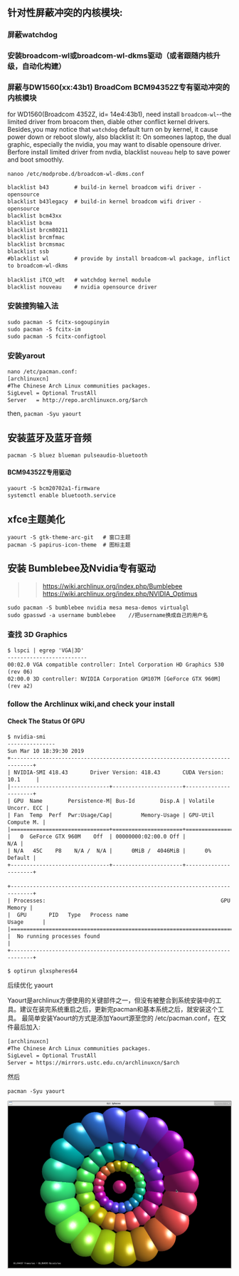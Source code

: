## 针对性屏蔽冲突的内核模块: 
### 屏蔽watchdog
### 安装broadcom-wl或broadcom-wl-dkms驱动（或者跟随内核升级，自动化构建）
### 屏蔽与DW1560(xx:43b1) BroadCom BCM94352Z专有驱动冲突的内核模块

for WD1560(Broadcom 4352Z, id= 14e4:43b1), need install `broadcom-wl`--the limited driver from broacom
then, diable other conflict kernel drivers.
Besides,you may notice that `watchdog` default turn on by kernel, it cause power down or reboot slowly, also blacklist it: 
On someones laptop, the dual graphic, especially the nvidia, you may want to disable opensoure driver. 
Berfore install limited driver from nvdia, blacklist `nouveau` help to save power and boot smoothly.

`nanoo /etc/modprobe.d/broadcom-wl-dkms.conf`
```
blacklist b43        # build-in kernel broadcom wifi driver - opensource
blacklist b43legacy  # build-in kernel broadcom wifi driver - opensource
blacklist bcm43xx    
blacklist bcma       
blacklist brcm80211  
blacklist brcmfmac   
blacklist brcmsmac   
blacklist ssb        
#blacklist wl        # provide by install broadcom-wl package, inflict to broadcom-wl-dkms

blacklist iTCO_wdt   # watchdog kernel module
blacklist nouveau    # nvidia opensource driver

```
### 安装搜狗输入法
```
sudo pacman -S fcitx-sogoupinyin
sudo pacman -S fcitx-im
sudo pacman -S fcitx-configtool
```

### 安装yarout
```
nano /etc/pacman.conf:
[archlinuxcn]
#The Chinese Arch Linux communities packages.
SigLevel = Optional TrustAll
Server   = http://repo.archlinuxcn.org/$arch
```
then,
`pacman -Syu yaourt`

## 安装蓝牙及蓝牙音频
```
pacman -S bluez blueman pulseaudio-bluetooth
```
#### BCM94352Z专用驱动
```
yaourt -S bcm20702a1-firmware
systemctl enable bluetooth.service
```
## xfce主题美化
```
yaourt -S gtk-theme-arc-git   # 窗口主题
pacman -S papirus-icon-theme  # 图标主题
```

## 安装 Bumblebee及Nvidia专有驱动
>> https://wiki.archlinux.org/index.php/Bumblebee
>> https://wiki.archlinux.org/index.php/NVIDIA_Optimus
```
sudo pacman -S bumblebee nvidia mesa mesa-demos virtualgl
sudo gpasswd -a username bumblebee    //把username换成自己的用户名
```
### 查找 3D Graphics
```
$ lspci | egrep 'VGA|3D'
-------------------------
00:02.0 VGA compatible controller: Intel Corporation HD Graphics 530 (rev 06)
02:00.0 3D controller: NVIDIA Corporation GM107M [GeForce GTX 960M] (rev a2)

```
### follow the Archlinux wiki,and check your install
#### Check The Status Of GPU

```
$ nvidia-smi
---------------
Sun Mar 10 18:39:30 2019       
+-----------------------------------------------------------------------------+
| NVIDIA-SMI 418.43       Driver Version: 418.43       CUDA Version: 10.1     |
|-------------------------------+----------------------+----------------------+
| GPU  Name        Persistence-M| Bus-Id        Disp.A | Volatile Uncorr. ECC |
| Fan  Temp  Perf  Pwr:Usage/Cap|         Memory-Usage | GPU-Util  Compute M. |
|===============================+======================+======================|
|   0  GeForce GTX 960M    Off  | 00000000:02:00.0 Off |                  N/A |
| N/A   45C    P8    N/A /  N/A |      0MiB /  4046MiB |      0%      Default |
+-------------------------------+----------------------+----------------------+
                                                                               
+-----------------------------------------------------------------------------+
| Processes:                                                       GPU Memory |
|  GPU       PID   Type   Process name                             Usage      |
|=============================================================================|
|  No running processes found                                                 |
+-----------------------------------------------------------------------------+
```
```
$ optirun glxspheres64
```

后续优化
yaourt

Yaourt是archlinux方便使用的关键部件之一，但没有被整合到系统安装中的工具。建议在装完系统重启之后，更新完pacman和基本系统之后，就安装这个工具。
最简单安装Yaourt的方式是添加Yaourt源至您的 /etc/pacman.conf，在文件最后加入:

    [archlinuxcn]
    #The Chinese Arch Linux communities packages.
    SigLevel = Optional TrustAll
    Server = https://mirrors.ustc.edu.cn/archlinuxcn/$arch

然后

    pacman -Syu yaourt

![test](https://github.com/crackself/Dell-7559_Linux/blob/master/ArchLinux/Screenshot.png)

